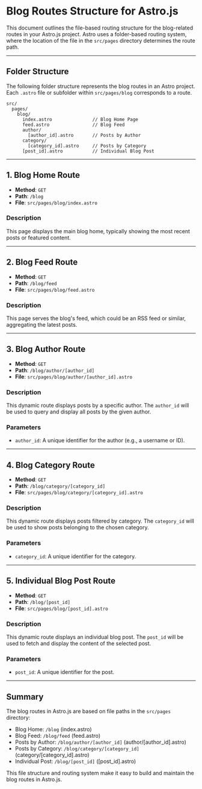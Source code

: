 # Blog Routes Structure for Astro.js

This document outlines the file-based routing structure for the blog-related routes in your Astro.js project. Astro uses a folder-based routing system, where the location of the file in the `src/pages` directory determines the route path.

---

## Folder Structure

The following folder structure represents the blog routes in an Astro project. Each `.astro` file or subfolder within `src/pages/blog` corresponds to a route.

```
src/
  pages/
    blog/
      index.astro               // Blog Home Page
      feed.astro                // Blog Feed
      author/
        [author_id].astro       // Posts by Author
      category/
        [category_id].astro     // Posts by Category
      [post_id].astro           // Individual Blog Post
```

---

## 1. Blog Home Route

- **Method**: `GET`
- **Path**: `/blog`
- **File**: `src/pages/blog/index.astro`

### Description
This page displays the main blog home, typically showing the most recent posts or featured content.

---

## 2. Blog Feed Route

- **Method**: `GET`
- **Path**: `/blog/feed`
- **File**: `src/pages/blog/feed.astro`

### Description
This page serves the blog's feed, which could be an RSS feed or similar, aggregating the latest posts.

---

## 3. Blog Author Route

- **Method**: `GET`
- **Path**: `/blog/author/[author_id]`
- **File**: `src/pages/blog/author/[author_id].astro`

### Description
This dynamic route displays posts by a specific author. The `author_id` will be used to query and display all posts by the given author.

### Parameters
- `author_id`: A unique identifier for the author (e.g., a username or ID).

---

## 4. Blog Category Route

- **Method**: `GET`
- **Path**: `/blog/category/[category_id]`
- **File**: `src/pages/blog/category/[category_id].astro`

### Description
This dynamic route displays posts filtered by category. The `category_id` will be used to show posts belonging to the chosen category.

### Parameters
- `category_id`: A unique identifier for the category.

---

## 5. Individual Blog Post Route

- **Method**: `GET`
- **Path**: `/blog/[post_id]`
- **File**: `src/pages/blog/[post_id].astro`

### Description
This dynamic route displays an individual blog post. The `post_id` will be used to fetch and display the content of the selected post.

### Parameters
- `post_id`: A unique identifier for the post.

---

## Summary

The blog routes in Astro.js are based on file paths in the `src/pages` directory:
- Blog Home: `/blog` (index.astro)
- Blog Feed: `/blog/feed` (feed.astro)
- Posts by Author: `/blog/author/[author_id]` (author/[author_id].astro)
- Posts by Category: `/blog/category/[category_id]` (category/[category_id].astro)
- Individual Post: `/blog/[post_id]` ([post_id].astro)

This file structure and routing system make it easy to build and maintain the blog routes in Astro.js.
